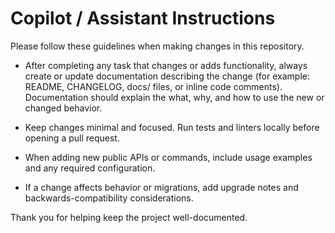 <!-- GitHub Copilot / Assistant instructions for contributors -->
# Copilot / Assistant Instructions

Please follow these guidelines when making changes in this repository.

- After completing any task that changes or adds functionality, always create or update documentation describing the change (for example: README, CHANGELOG, docs/ files, or inline code comments). Documentation should explain the what, why, and how to use the new or changed behavior.

- Keep changes minimal and focused. Run tests and linters locally before opening a pull request.

- When adding new public APIs or commands, include usage examples and any required configuration.

- If a change affects behavior or migrations, add upgrade notes and backwards-compatibility considerations.

Thank you for helping keep the project well-documented.
